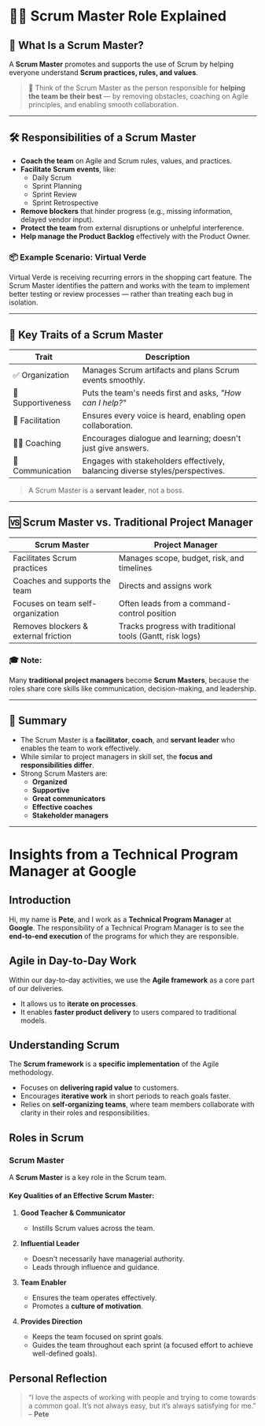# 👨‍🏫 Scrum Master Role Explained

## 🧩 What Is a Scrum Master?

A **Scrum Master** promotes and supports the use of Scrum by helping everyone understand **Scrum practices, rules, and values**.

> 🔑 Think of the Scrum Master as the person responsible for **helping the team be their best** — by removing obstacles, coaching on Agile principles, and enabling smooth collaboration.

---

## 🛠 Responsibilities of a Scrum Master

- **Coach the team** on Agile and Scrum rules, values, and practices.
- **Facilitate Scrum events**, like:
  - Daily Scrum
  - Sprint Planning
  - Sprint Review
  - Sprint Retrospective
- **Remove blockers** that hinder progress (e.g., missing information, delayed vendor input).
- **Protect the team** from external disruptions or unhelpful interference.
- **Help manage the Product Backlog** effectively with the Product Owner.

### 📦 Example Scenario: Virtual Verde
Virtual Verde is receiving recurring errors in the shopping cart feature. The Scrum Master identifies the pattern and works with the team to implement better testing or review processes — rather than treating each bug in isolation.

---

## 🎯 Key Traits of a Scrum Master

| Trait              | Description                                                                 |
|-------------------|-----------------------------------------------------------------------------|
| ✅ Organization    | Manages Scrum artifacts and plans Scrum events smoothly.                    |
| 🤝 Supportiveness  | Puts the team's needs first and asks, *"How can I help?"*                   |
| 🧠 Facilitation     | Ensures every voice is heard, enabling open collaboration.                 |
| 🧑‍🏫 Coaching        | Encourages dialogue and learning; doesn't just give answers.               |
| 📢 Communication    | Engages with stakeholders effectively, balancing diverse styles/perspectives.|

> A Scrum Master is a **servant leader**, not a boss.

---

## 🆚 Scrum Master vs. Traditional Project Manager

| Scrum Master                          | Project Manager                              |
|--------------------------------------|----------------------------------------------|
| Facilitates Scrum practices          | Manages scope, budget, risk, and timelines    |
| Coaches and supports the team        | Directs and assigns work                     |
| Focuses on team self-organization    | Often leads from a command-control position  |
| Removes blockers & external friction| Tracks progress with traditional tools (Gantt, risk logs) |

### 🎓 Note:
Many **traditional project managers** become **Scrum Masters**, because the roles share core skills like communication, decision-making, and leadership.

---

## 📝 Summary

- The Scrum Master is a **facilitator**, **coach**, and **servant leader** who enables the team to work effectively.
- While similar to project managers in skill set, the **focus and responsibilities differ**.
- Strong Scrum Masters are:
  - **Organized**
  - **Supportive**
  - **Great communicators**
  - **Effective coaches**
  - **Stakeholder managers**

---
# Insights from a Technical Program Manager at Google

## Introduction

Hi, my name is **Pete**, and I work as a **Technical Program Manager** at **Google**. The responsibility of a Technical Program Manager is to see the **end-to-end execution** of the programs for which they are responsible.

## Agile in Day-to-Day Work

Within our day-to-day activities, we use the **Agile framework** as a core part of our deliveries. 

- It allows us to **iterate on processes**.
- It enables **faster product delivery** to users compared to traditional models.

## Understanding Scrum

The **Scrum framework** is a **specific implementation** of the Agile methodology.

- Focuses on **delivering rapid value** to customers.
- Encourages **iterative work** in short periods to reach goals faster.
- Relies on **self-organizing teams**, where team members collaborate with clarity in their roles and responsibilities.

## Roles in Scrum

### Scrum Master

A **Scrum Master** is a key role in the Scrum team.

#### Key Qualities of an Effective Scrum Master:

1. **Good Teacher & Communicator**  
   - Instills Scrum values across the team.
  
2. **Influential Leader**  
   - Doesn't necessarily have managerial authority.
   - Leads through influence and guidance.

3. **Team Enabler**
   - Ensures the team operates effectively.
   - Promotes a **culture of motivation**.

4. **Provides Direction**
   - Keeps the team focused on sprint goals.
   - Guides the team throughout each sprint (a focused effort to achieve well-defined goals).

## Personal Reflection

> “I love the aspects of working with people and trying to come towards a common goal. It’s not always easy, but it’s always satisfying for me.” – **Pete**


